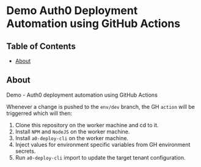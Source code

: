# Demo Auth0 Deployment Automation using GitHub Actions

## Table of Contents

- [About](#about)

## About <a name = "about"></a>

Demo - Auth0 deployment automation using GitHub Actions

Whenever a change is pushed to the `env/dev` branch, the GH `action` will be triggerred which will then:

1. Clone this repository on the worker machine and cd to it.
2. Install `NPM` and `NodeJS` on the worker machine.
3. Install `a0-deploy-cli` on the worker machine.
4. Inject values for environment specific variables from GH environment secrets.
5. Run `a0-deploy-cli` import to update the target tenant configuration.
